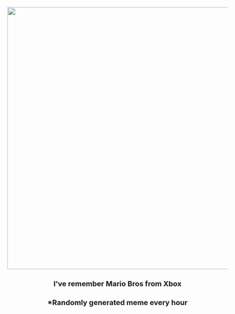 <p align="center">
        <img src="https://i.redd.it/tjzzopb84cs91.jpg" width="600" height="600">
        </p>
        <h3 align="center">I've remember Mario Bros from Xbox</h3>
        <h3 align="center">*Randomly generated meme every hour</h3>
    
